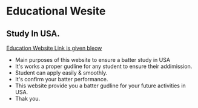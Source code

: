 # Educational Wesite 
## Study In USA. 

[Education Website Link is given bleow](https://sleepy-davinci-439127.netlify.app/services)


- Main purposes of this website to ensure a batter study in USA
- It's works a proper gudline  for any student to ensure their addimission.
- Student can apply easily & smoothly.
- It's confirm your batter performance.
- This website provide you a batter gudline for your future activities in USA.
- Thak you. 